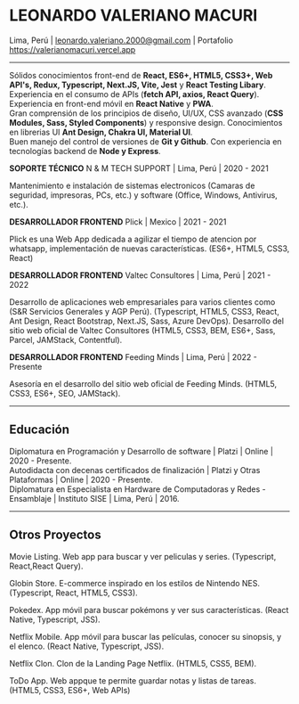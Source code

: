 # LEONARDO VALERIANO MACURI
Lima, Perú | leonardo.valeriano.2000@gmail.com | Portafolio https://valerianomacuri.vercel.app

<hr>

Sólidos conocimientos front-end de __React, ES6+, HTML5, CSS3+, Web API's, Redux, Typescript, Next.JS, Vite, Jest__ y __React Testing Libary__. Experiencia en el consumo de APIs (__fetch API, axios, React Query__).<br>
Experiencia en front-end móvil en __React Native__ y __PWA__.<br>
Gran comprensión de los principios de diseño, UI/UX, CSS avanzado (__CSS Modules, Sass, Styled Components__) y responsive design. Conocimientos en librerias UI __Ant Design, Chakra UI, Material UI__.<br>
Buen manejo del control de versiones de __Git y Github__. Con experiencia en tecnologías backend de __Node y Express__.<br>
<!-- Actitud positiva, fuerte ética de trabajo, un impulso por los resultados mientras se enfoca en la alta calidad del código y el rendimiento. -->

__SOPORTE TÉCNICO__ N & M TECH SUPPORT | Lima, Perú | 2020 - 2021

Mantenimiento e instalación de sistemas electronicos (Camaras de seguridad, impresoras, PCs, etc.) y software (Office, Windows, Antivirus, etc.).

__DESARROLLADOR FRONTEND__  Plick | Mexico | 2021 - 2021

Plick es una Web App dedicada a agilizar el tiempo de atencion por whatsapp, implementación de nuevas características. (ES6+, HTML5, CSS3, React)

__DESARROLLADOR FRONTEND__  Valtec Consultores | Lima, Perú | 2021 - 2022

Desarrollo de aplicaciones web empresariales para varios clientes como (S&R Servicios Generales y AGP Perú). (Typescript, HTML5, CSS3, React, Ant Design, React Bootstrap, Next.JS, Sass, Azure DevOps).
Desarrollo del sitio web oficial de Valtec Consultores (HTML5, CSS3, BEM, ES6+, Sass, Parcel, JAMStack, Contentful).

__DESARROLLADOR FRONTEND__  Feeding Minds | Lima, Perú | 2022 - Presente

Asesoría en el desarrollo del sitio web oficial de Feeding Minds. (HTML5, CSS3, ES6+, SEO, JAMStack).

<hr>

## Educación

Diplomatura en Programación y Desarrollo de software | Platzi | Online | 2020 - Presente.<br>
Autodidacta con decenas certificados de finalización | Platzi y Otras Plataformas | Online | 2020 - Presente.<br>
Diplomatura en Especialista en Hardware de Computadoras y Redes - Ensamblaje | Instituto SISE | Lima, Perú | 2016.<br>

<hr>

## Otros Proyectos

Movie Listing. Web app para buscar y ver peliculas y series. (Typescript, React,React Query).

Globin Store. E-commerce inspirado en los estilos de Nintendo NES. (Typescript, React, HTML5, CSS3).

Pokedex. App móvil para buscar pokémons y ver sus características. (React Native, Typescript, JSS).

Netflix Mobile. App móvil para buscar las películas, conocer su sinopsis, y el elenco. (React Native, Typescript, JSS).

Netflix Clon. Clon de la Landing Page Netflix. (HTML5, CSS5, BEM).

ToDo App. Web appque te permite guardar notas y listas de tareas. (HTML5, CSS3, ES6+, Web APIs)